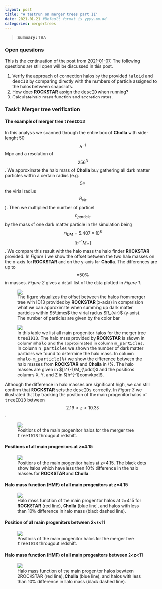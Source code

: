 ```yaml
---
layout: post
title: "A testrun on merger trees part II"
date: 2021-01-21 #Default format is yyyy.mm.dd
categories: mergertrees
---
```


<blockquote><tt><b>Summary:</b>TBA</tt></blockquote>

### Open questions


This is the continuation of the post from <a href="https://dstoppacher.github.io/A-testrun-on-merger-trees/">2021-01-07</a>. The following questions are still open will be discussed in this post.

<ol>
  <li>Verify the approach of connection halos by the provided <tt>haloid</tt> and <tt>descID</tt> by comparing directly with the numbers of particle assigned to the halos between snapshots.</li>

  <li>How does <b>ROCKSTAR</b> assign the <tt>descID</tt> when running?</li>

  <li>Calculate halo mass function and accretion rates.</li>
 </ol>
 
 
 
 ### Task1: Merger tree verification
 
 
 #### The example of merger tree <tt>treeID13</tt>
 
 In this analysis we scanned through the entire box of <b>Cholla</b> with side-lenght 50$$h^{-1}$$Mpc and a resolution of $$256^3$$. We approximate the halo mass of <b>Cholla</b> buy gathering all dark matter particles within a certain radius (e.g. $$5\times$$ the virial radius $$R_{vir}$$). Then we multiplied the number of particel $$n_{particle}$$ by the mass of one dark matter particle in the simulation being $$m_{DM}=5.407\times 10^8$$ $$[h^{-1}M_{\odot}]$$. We compare this result with the halo mass the halo finder <b>ROCKSTAR</b> provided. In <i>Figure 1</i> we show the offset between the two halo masses on the x-axis for <b>ROCKSTAR</b> and on the y-axis for <b>Cholla</b>. The differences are up to $$\pm50\%$$ in masses. <i>Figure 2</i> gives a detail list of the data plotted in <i>Figure 1</i>.
 
 <figure>
  <img src="{{ site.baseurl }}/plots/2021-01-21_mhalo_offset.png">
  <figcaption>The figure visualizes the offset between the halos from merger tree with ID13 provided by <b>ROCKSTAR</b> (x-axis) in comparision what we can approximate when summing up dark matter particles within $5\times$ the virial radius $R_{vir}$ (y-axis). The number of particles are given by the color bar
  </figcaption>
</figure>

 <figure>
  <img src="{{ site.baseurl }}/plots/2021-01-21_Table_treeID13.png">
  <figcaption>In this table we list all main progenitor halos for the merger tree <tt>treeID13</tt>. The halo mass provided by <b>ROCKSTAR</b> is shown in column <tt>mhalo</tt> and the approximated in column <tt>m_particles</tt>. In column <tt>n_particles</tt> we shown the number of dark matter particles we found to determine the halo mass. In column <tt>mhalo-m_particle(%)</tt> we show the difference between the halo masses from <b>ROCKSTAR</b> and <b>Cholla</b> in \%. The halo masses are given in $[h^{-1}M_{\odot}$ and the positions columns <tt>X</tt>, <tt>Y</tt>, and <tt>Z</tt> in $[h^{-1}comvkpc]$.
  </figcaption>
</figure>

Although the difference in halo masses are significant high, we can still confirm that <b>ROCKSTAR</b> sets the <tt>descIDs</tt> correctly. In <i>Figure 3</i> we illustrated that by tracking the position of the main progenitor halos of <tt>treeID13</tt> between $$2.19<z<10.33$$.

 <figure>
  <img src="{{ site.baseurl }}/plots/2021-01-21_treeID13_2.19_z_11.51.png">
  <figcaption>Positions of the main progenitor halos for the merger tree <tt>treeID13</tt> througout redshift.
  </figcaption>
</figure>

 #### Positions of all main progenitors at z=4.15
 
  <figure>
  <img src="{{ site.baseurl }}/plots/2021-01-21_all_main_prog_4.15.png">
  <figcaption>Positions of the main progenitor halos at z=4.15. The black dots show halos which have less then 10% difference in the halo masses for <b>ROCKSTAR</b> and <b>Cholla</b>.
  </figcaption>
</figure>


 #### Halo mass function (HMF) of all main progenitors at z=4.15
  <figure>
  <img src="{{ site.baseurl }}/plots/2021-01-21_HMF.png">
  <figcaption>Halo mass function of the main progenitor halos at z=4.15 for <b>ROCKSTAR</b> (red line), <b>Cholla</b> (blue line), and halos with less than 10% difference in halo mass (black dashed line).
  </figcaption>
</figure>
 
  #### Position of all main progenitors between 2<z<11

 <figure>
  <img src="{{ site.baseurl }}/plots/2021-01-21_all_main_prog_2.19_z_11.51.png">
  <figcaption>Positions of the main progenitor halos for the merger tree <tt>treeID13</tt> througout redshift.
  </figcaption>
</figure>

 #### Halo mass function (HMF) of all main progenitors between 2<z<11
 
 <figure>
  <img src="{{ site.baseurl }}/plots/2021-01-21_HMF_4.15.png">
  <figcaption>Halo mass function of the main progenitor halos bewteen 2<z<11 for <b>ROCKSTAR</b> (red line), <b>Cholla</b> (blue line), and halos with less than 10% difference in halo mass (black dashed line).
  </figcaption>
</figure>





 
 
